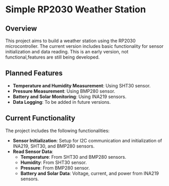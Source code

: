 # Simple RP2030 Weather Station

## Overview

This project aims to build a weather station using the RP2030 microcontroller. The current version includes basic functionality for sensor initialization and data reading. This is an early version, not functional,features are still being developed.

## Planned Features

- **Temperature and Humidity Measurement**: Using SHT30 sensor.
- **Pressure Measurement**: Using BMP280 sensor.
- **Battery and Solar Monitoring**: Using INA219 sensors.
- **Data Logging**: To be added in future versions.

## Current Functionality

The project includes the following functionalities:

- **Sensor Initialization**: Setup for I2C communication and initialization of INA219, SHT30, and BMP280 sensors.
- **Read Sensor Data**:
  - **Temperature**: From SHT30 and BMP280 sensors.
  - **Humidity**: From SHT30 sensor.
  - **Pressure**: From BMP280 sensor.
  - **Battery and Solar Data**: Voltage, current, and power from INA219 sensors.
